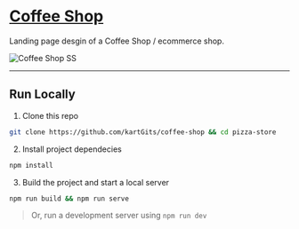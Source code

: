 # [ Coffee Shop ](https://coffee-shop.pages.dev/)
Landing page desgin of a Coffee Shop / ecommerce shop.

![Coffee Shop SS](https://raw.githubusercontent.com/kartGits/Cofee-Shop/main/src/images/coffee-shop.png)

---
## Run Locally
1. Clone this repo
```bash
git clone https://github.com/kartGits/coffee-shop && cd pizza-store
```
2. Install project dependecies
```bash
npm install
```
3. Build the project and start a local server
```bash
npm run build && npm run serve
```
> Or, run a development server using `npm run dev`
